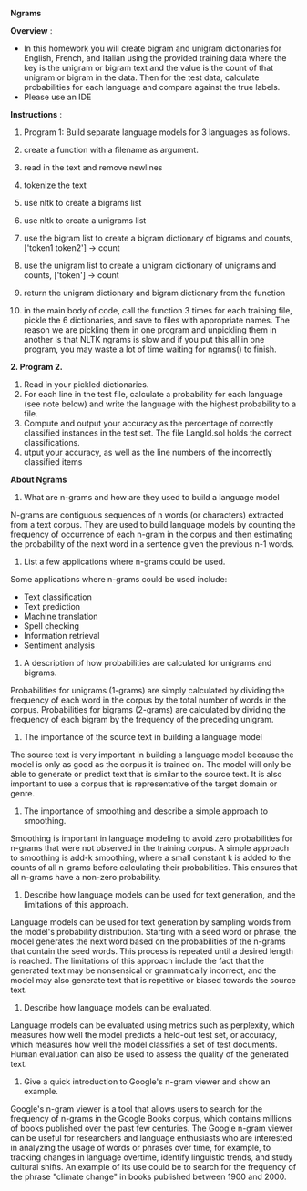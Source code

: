 **Ngrams**

**Overview** :

- In this homework you will create bigram and unigram dictionaries for English, French, and Italian using the provided training data where the key is the unigram or bigram text and the value is the count of that unigram or bigram in the data. Then for the test data, calculate probabilities for each language and compare against the true labels.
- Please use an IDE

**Instructions** :

1. Program 1: Build separate language models for 3 languages as follows.

1. create a function with a filename as argument.
2. read in the text and remove newlines
3. tokenize the text
4. use nltk to create a bigrams list
5. use nltk to create a unigrams list
6. use the bigram list to create a bigram dictionary of bigrams and counts, ['token1 token2'] -\> count
7. use the unigram list to create a unigram dictionary of unigrams and counts, ['token'] -\> count
8. return the unigram dictionary and bigram dictionary from the function
9. in the main body of code, call the function 3 times for each training file, pickle the 6 dictionaries, and save to files with appropriate names. The reason we are pickling them in one program and unpickling them in another is that NLTK ngrams is slow and if you put this all in one program, you may waste a lot of time waiting for ngrams() to finish.

**2. Program 2.**

1. Read in your pickled dictionaries.
2. For each line in the test file, calculate a probability for each language (see note below) and write the language with the highest probability to a file.
3. Compute and output your accuracy as the percentage of correctly classified instances in the test set. The file LangId.sol holds the correct classifications.
4. utput your accuracy, as well as the line numbers of the incorrectly classified items

**About Ngrams**

1. What are n-grams and how are they used to build a language model

N-grams are contiguous sequences of n words (or characters) extracted from a text corpus. They are used to build language models by counting the frequency of occurrence of each n-gram in the corpus and then estimating the probability of the next word in a sentence given the previous n-1 words.

1. List a few applications where n-grams could be used.

Some applications where n-grams could be used include:

- Text classification
- Text prediction
- Machine translation
- Spell checking
- Information retrieval
- Sentiment analysis

1. A description of how probabilities are calculated for unigrams and bigrams.

Probabilities for unigrams (1-grams) are simply calculated by dividing the frequency of each word in the corpus by the total number of words in the corpus. Probabilities for bigrams (2-grams) are calculated by dividing the frequency of each bigram by the frequency of the preceding unigram.

1. The importance of the source text in building a language model

The source text is very important in building a language model because the model is only as good as the corpus it is trained on. The model will only be able to generate or predict text that is similar to the source text. It is also important to use a corpus that is representative of the target domain or genre.

1. The importance of smoothing and describe a simple approach to smoothing.

Smoothing is important in language modeling to avoid zero probabilities for n-grams that were not observed in the training corpus. A simple approach to smoothing is add-k smoothing, where a small constant k is added to the counts of all n-grams before calculating their probabilities. This ensures that all n-grams have a non-zero probability.

1. Describe how language models can be used for text generation, and the limitations of this approach.

Language models can be used for text generation by sampling words from the model's probability distribution. Starting with a seed word or phrase, the model generates the next word based on the probabilities of the n-grams that contain the seed words. This process is repeated until a desired length is reached. The limitations of this approach include the fact that the generated text may be nonsensical or grammatically incorrect, and the model may also generate text that is repetitive or biased towards the source text.

1. Describe how language models can be evaluated.

Language models can be evaluated using metrics such as perplexity, which measures how well the model predicts a held-out test set, or accuracy, which measures how well the model classifies a set of test documents. Human evaluation can also be used to assess the quality of the generated text.

1. Give a quick introduction to Google's n-gram viewer and show an example.

Google's n-gram viewer is a tool that allows users to search for the frequency of n-grams in the Google Books corpus, which contains millions of books published over the past few centuries. The Google n-gram viewer can be useful for researchers and language enthusiasts who are interested in analyzing the usage of words or phrases over time, for example, to tracking changes in language overtime, identify linguistic trends, and study cultural shifts. An example of its use could be to search for the frequency of the phrase "climate change" in books published between 1900 and 2000.